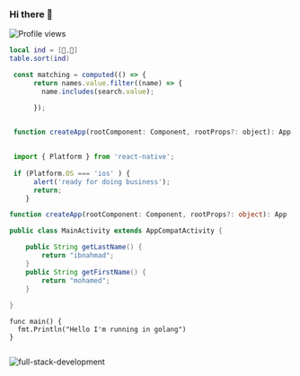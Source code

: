 ### Hi there 👋

<!--
**MOHAMEDIBNAHMAD1/MOHAMEDIBNAHMAD1** is a ✨ _special_ ✨ repository because its `README.md` (this file) appears on your GitHub profile.

Here are some ideas to get you started:

- 🔭 I’m currently working on ...
- 🌱 I’m currently learning ...
- 👯 I’m looking to collaborate on ...
- 🤔 I’m looking for help with ...
- 💬 Ask me about ...
- 📫 How to reach me: ...
- 😄 Pronouns: ...
- ⚡ Fun fact: ...
-->
![Profile views](https://gpvc.arturio.dev/MOHAMEDIBNAHMAD1)

```lua
local ind = [🐔,🥚]
table.sort(ind)
```
```js
 const matching = computed(() => {
      return names.value.filter((name) => {
        name.includes(search.value);

      });
      
```
```js
 function createApp(rootComponent: Component, rootProps?: object): App
      
```

```js
 import { Platform } from 'react-native';
 
 if (Platform.OS === 'ios' ) {
      alert('ready for doing business');
      return;
    }
```
```TypeScript
function createApp(rootComponent: Component, rootProps?: object): App
```

```java
public class MainActivity extends AppCompatActivity {

    public String getLastName() {
        return "ibnahmad";
    }
    public String getFirstName() {
        return "mohamed";
    }
    
}
```

```golang
func main() {
  fmt.Println("Hello I'm running in golang")
}
```

```ruby
```


![full-stack-development](https://user-images.githubusercontent.com/77829205/124051039-9ab94900-da13-11eb-9654-1d79bf3cfe37.gif)






